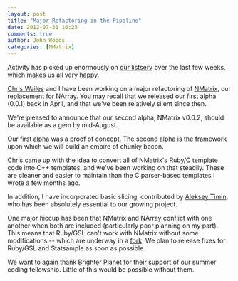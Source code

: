 ```yaml
---
layout: post
title: "Major Refactoring in the Pipeline"
date: 2012-07-31 16:23
comments: true
author: John Woods
categories: [NMatrix]
---
```

Activity has picked up enormously on [our listserv](http://groups.google.com/group/sciruby-dev) over the last few weeks,
which makes us all very happy.

[Chris Wailes](https://github.com/chriswailes) and I have been working on a major refactoring of [NMatrix](http://github.com/SciRuby/nmatrix),
our replacement for NArray. You may recall that we released our first alpha (0.0.1) back in April, and that we've been
relatively silent since then.<!--more-->

We're pleased to announce that our second alpha, NMatrix v0.0.2, should be available as a gem by mid-August.

Our first alpha was a proof of concept. The second alpha is the framework upon which we will build an empire of chunky
bacon.

Chris came up with the idea to convert all of NMatrix's Ruby/C template code into C++ templates, and we've been working
on that steadily. These are cleaner and easier to maintain than the C parser-based templates I wrote a few months ago.

In addition, I have incorporated basic slicing, contributed by [Aleksey Timin](http://github.com/flipback), who has been
absolutely essential to our growing project.

One major hiccup has been that NMatrix and NArray conflict with one another when both are included (particularly poor
planning on my part). This means that Ruby/GSL can't work with NMatrix without some modifications -- which are underway
in a [fork](http://github.com/SciRuby/rb-gsl). We plan to release fixes for Ruby/GSL and Statsample as soon as possible.

We want to again thank [Brighter Planet](http://brighterplanet.com) for their support of our summer coding fellowship.
Little of this would be possible without them.
